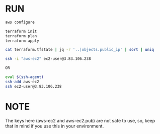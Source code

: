 # RUN

```sh
aws configure

terraform init
terraform plan
terraform apply

cat terraform.tfstate | jq -r '..|objects.public_ip' | sort | uniq

ssh -i "aws-ec2" ec2-user@3.83.106.238

OR

eval $(ssh-agent)
ssh-add aws-ec2
ssh ec2-user@3.83.106.238
```

# NOTE

The keys here (aws-ec2 and aws-ec2.pub) are not safe to use, so, keep that in mind if you use this in your environment.